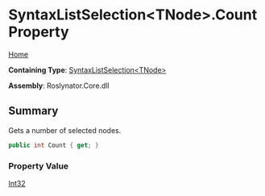 # SyntaxListSelection\<TNode>\.Count Property

[Home](../../../README.md)

**Containing Type**: [SyntaxListSelection\<TNode>](../README.md)

**Assembly**: Roslynator\.Core\.dll

## Summary

Gets a number of selected nodes\.

```csharp
public int Count { get; }
```

### Property Value

[Int32](https://docs.microsoft.com/en-us/dotnet/api/system.int32)

